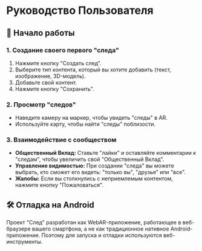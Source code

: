 # Руководство Пользователя

## 🚀 Начало работы

### 1. Создание своего первого "следа"

1.  Нажмите кнопку "Создать след".
2.  Выберите тип контента, который вы хотите добавить (текст, изображение, 3D-модель).
3.  Добавьте свой контент.
4.  Нажмите кнопку "Сохранить".

### 2. Просмотр "следов"

*   Наведите камеру на маркер, чтобы увидеть "следы" в AR.
*   Используйте карту, чтобы найти "следы" поблизости.

### 3. Взаимодействие с сообществом

*   **Общественный Вклад:** Ставьте "лайки" и оставляйте комментарии к "следам", чтобы увеличить свой "Общественный Вклад".
*   **Управление видимостью:** При создании "следа" вы можете выбрать, кто сможет его видеть: "только вы", "друзья" или "все".
*   **Жалобы:** Если вы столкнулись с неприемлемым контентом, нажмите кнопку "Пожаловаться".

## 🛠️ Отладка на Android

Проект "След" разработан как WebAR-приложение, работающее в веб-браузере вашего смартфона, а не как традиционное нативное Android-приложение. Поэтому для запуска и отладки используются веб-инструменты.
